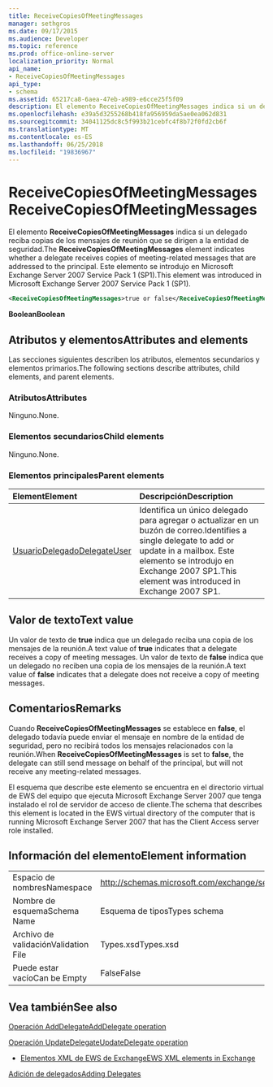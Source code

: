 ```yaml
---
title: ReceiveCopiesOfMeetingMessages
manager: sethgros
ms.date: 09/17/2015
ms.audience: Developer
ms.topic: reference
ms.prod: office-online-server
localization_priority: Normal
api_name:
- ReceiveCopiesOfMeetingMessages
api_type:
- schema
ms.assetid: 65217ca8-6aea-47eb-a989-e6cce25f5f09
description: El elemento ReceiveCopiesOfMeetingMessages indica si un delegado reciba copias de los mensajes de reunión que se dirigen a la entidad de seguridad. Este elemento se introdujo en Microsoft Exchange Server 2007 Service Pack 1 (SP1).
ms.openlocfilehash: e39a5d3255268b418fa956959da5ae0ea062d831
ms.sourcegitcommit: 34041125dc8c5f993b21cebfc4f8b72f0fd2cb6f
ms.translationtype: MT
ms.contentlocale: es-ES
ms.lasthandoff: 06/25/2018
ms.locfileid: "19836967"
---
```

# <a name="receivecopiesofmeetingmessages"></a><span data-ttu-id="f78aa-104">ReceiveCopiesOfMeetingMessages</span><span class="sxs-lookup"><span data-stu-id="f78aa-104">ReceiveCopiesOfMeetingMessages</span></span>

<span data-ttu-id="f78aa-105">El elemento **ReceiveCopiesOfMeetingMessages** indica si un delegado reciba copias de los mensajes de reunión que se dirigen a la entidad de seguridad.</span><span class="sxs-lookup"><span data-stu-id="f78aa-105">The **ReceiveCopiesOfMeetingMessages** element indicates whether a delegate receives copies of meeting-related messages that are addressed to the principal.</span></span> <span data-ttu-id="f78aa-106">Este elemento se introdujo en Microsoft Exchange Server 2007 Service Pack 1 (SP1).</span><span class="sxs-lookup"><span data-stu-id="f78aa-106">This element was introduced in Microsoft Exchange Server 2007 Service Pack 1 (SP1).</span></span> 
  
```xml
<ReceiveCopiesOfMeetingMessages>true or false</ReceiveCopiesOfMeetingMessages>
```

 <span data-ttu-id="f78aa-107">**Boolean**</span><span class="sxs-lookup"><span data-stu-id="f78aa-107">**Boolean**</span></span>
## <a name="attributes-and-elements"></a><span data-ttu-id="f78aa-108">Atributos y elementos</span><span class="sxs-lookup"><span data-stu-id="f78aa-108">Attributes and elements</span></span>

<span data-ttu-id="f78aa-109">Las secciones siguientes describen los atributos, elementos secundarios y elementos primarios.</span><span class="sxs-lookup"><span data-stu-id="f78aa-109">The following sections describe attributes, child elements, and parent elements.</span></span>
  
### <a name="attributes"></a><span data-ttu-id="f78aa-110">Atributos</span><span class="sxs-lookup"><span data-stu-id="f78aa-110">Attributes</span></span>

<span data-ttu-id="f78aa-111">Ninguno.</span><span class="sxs-lookup"><span data-stu-id="f78aa-111">None.</span></span>
  
### <a name="child-elements"></a><span data-ttu-id="f78aa-112">Elementos secundarios</span><span class="sxs-lookup"><span data-stu-id="f78aa-112">Child elements</span></span>

<span data-ttu-id="f78aa-113">Ninguno.</span><span class="sxs-lookup"><span data-stu-id="f78aa-113">None.</span></span>
  
### <a name="parent-elements"></a><span data-ttu-id="f78aa-114">Elementos principales</span><span class="sxs-lookup"><span data-stu-id="f78aa-114">Parent elements</span></span>

|<span data-ttu-id="f78aa-115">**Element**</span><span class="sxs-lookup"><span data-stu-id="f78aa-115">**Element**</span></span>|<span data-ttu-id="f78aa-116">**Descripción**</span><span class="sxs-lookup"><span data-stu-id="f78aa-116">**Description**</span></span>|
|:-----|:-----|
|[<span data-ttu-id="f78aa-117">UsuarioDelegado</span><span class="sxs-lookup"><span data-stu-id="f78aa-117">DelegateUser</span></span>](delegateuser.md) <br/> |<span data-ttu-id="f78aa-118">Identifica un único delegado para agregar o actualizar en un buzón de correo.</span><span class="sxs-lookup"><span data-stu-id="f78aa-118">Identifies a single delegate to add or update in a mailbox.</span></span> <span data-ttu-id="f78aa-119">Este elemento se introdujo en Exchange 2007 SP1.</span><span class="sxs-lookup"><span data-stu-id="f78aa-119">This element was introduced in Exchange 2007 SP1.</span></span>  <br/> |
   
## <a name="text-value"></a><span data-ttu-id="f78aa-120">Valor de texto</span><span class="sxs-lookup"><span data-stu-id="f78aa-120">Text value</span></span>

<span data-ttu-id="f78aa-121">Un valor de texto de **true** indica que un delegado reciba una copia de los mensajes de la reunión.</span><span class="sxs-lookup"><span data-stu-id="f78aa-121">A text value of **true** indicates that a delegate receives a copy of meeting messages.</span></span> <span data-ttu-id="f78aa-122">Un valor de texto de **false** indica que un delegado no reciben una copia de los mensajes de la reunión.</span><span class="sxs-lookup"><span data-stu-id="f78aa-122">A text value of **false** indicates that a delegate does not receive a copy of meeting messages.</span></span> 
  
## <a name="remarks"></a><span data-ttu-id="f78aa-123">Comentarios</span><span class="sxs-lookup"><span data-stu-id="f78aa-123">Remarks</span></span>

<span data-ttu-id="f78aa-124">Cuando **ReceiveCopiesOfMeetingMessages** se establece en **false**, el delegado todavía puede enviar el mensaje en nombre de la entidad de seguridad, pero no recibirá todos los mensajes relacionados con la reunión.</span><span class="sxs-lookup"><span data-stu-id="f78aa-124">When **ReceiveCopiesOfMeetingMessages** is set to **false**, the delegate can still send message on behalf of the principal, but will not receive any meeting-related messages.</span></span>
  
<span data-ttu-id="f78aa-125">El esquema que describe este elemento se encuentra en el directorio virtual de EWS del equipo que ejecuta Microsoft Exchange Server 2007 que tenga instalado el rol de servidor de acceso de cliente.</span><span class="sxs-lookup"><span data-stu-id="f78aa-125">The schema that describes this element is located in the EWS virtual directory of the computer that is running Microsoft Exchange Server 2007 that has the Client Access server role installed.</span></span>
  
## <a name="element-information"></a><span data-ttu-id="f78aa-126">Información del elemento</span><span class="sxs-lookup"><span data-stu-id="f78aa-126">Element information</span></span>

|||
|:-----|:-----|
|<span data-ttu-id="f78aa-127">Espacio de nombres</span><span class="sxs-lookup"><span data-stu-id="f78aa-127">Namespace</span></span>  <br/> |http://schemas.microsoft.com/exchange/services/2006/types  <br/> |
|<span data-ttu-id="f78aa-128">Nombre de esquema</span><span class="sxs-lookup"><span data-stu-id="f78aa-128">Schema Name</span></span>  <br/> |<span data-ttu-id="f78aa-129">Esquema de tipos</span><span class="sxs-lookup"><span data-stu-id="f78aa-129">Types schema</span></span>  <br/> |
|<span data-ttu-id="f78aa-130">Archivo de validación</span><span class="sxs-lookup"><span data-stu-id="f78aa-130">Validation File</span></span>  <br/> |<span data-ttu-id="f78aa-131">Types.xsd</span><span class="sxs-lookup"><span data-stu-id="f78aa-131">Types.xsd</span></span>  <br/> |
|<span data-ttu-id="f78aa-132">Puede estar vacío</span><span class="sxs-lookup"><span data-stu-id="f78aa-132">Can be Empty</span></span>  <br/> |<span data-ttu-id="f78aa-133">False</span><span class="sxs-lookup"><span data-stu-id="f78aa-133">False</span></span>  <br/> |
   
## <a name="see-also"></a><span data-ttu-id="f78aa-134">Vea también</span><span class="sxs-lookup"><span data-stu-id="f78aa-134">See also</span></span>



[<span data-ttu-id="f78aa-135">Operación AddDelegate</span><span class="sxs-lookup"><span data-stu-id="f78aa-135">AddDelegate operation</span></span>](adddelegate-operation.md)
  
[<span data-ttu-id="f78aa-136">Operación UpdateDelegate</span><span class="sxs-lookup"><span data-stu-id="f78aa-136">UpdateDelegate operation</span></span>](updatedelegate-operation.md)


- [<span data-ttu-id="f78aa-137">Elementos XML de EWS de Exchange</span><span class="sxs-lookup"><span data-stu-id="f78aa-137">EWS XML elements in Exchange</span></span>](ews-xml-elements-in-exchange.md)


[<span data-ttu-id="f78aa-138">Adición de delegados</span><span class="sxs-lookup"><span data-stu-id="f78aa-138">Adding Delegates</span></span>](http://msdn.microsoft.com/library/3a744150-66a3-4a13-9433-793603ba5038%28Office.15%29.aspx)

